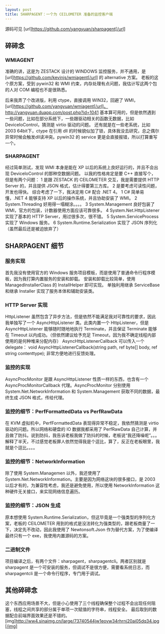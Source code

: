 ```yaml
---
layout: post
title: SHARPAGENT：一个为 CEILOMETER 准备的监控客户端
---
```


源码可见 [url]https://github.com/yangyuan/sharpagent[/url]

碎碎念
----
### WMIAGENT
准确的讲，这是为 ZESTACK 设计的 WINDOWS 监控服务，并不通用，是 [url]https://github.com/kevinjs/wmiagent[/url] 的 alternative 方案。
老板的这个原方案，受到 pywin32 和 WMI 约束，内存处理有点问题，我估计写这两个包的人对 COM 编程也不是很熟悉。

后来我弄了个改进版，利用 ctype，直接调用 WIN32，回避了 WMI，[url]https://github.com/yangyuan/wmiagent[/url]。
http://yangyuan.duapp.com/post.php?id=1041
基本算可用的，但是依然遇到一些问题，比如在部分系统下，一些跟驱动相关的函数无数据，比如 DeviceIoControl，猜测是 virtio 驱动的问题。
还有就是在一些老系统，比如 2003 64bit下，ctype 在引用 dll 的时候貌似加了锁，具体我没去研究，总之偶尔异常时候会触发dll读冲突。pywin32 的 service 更是会直接报错，所以打算重写一个。

### SHARPAGENT
经过简单测试，发现 WMI 本身是能在 XP 以后的系统上良好运行的，并且不会出现 DeviceIoControl 的那种空数据问题。
以我的性格肯定是要 C++ 直接写个，但是有两个问题：
1 是跟 ZESTACK 的 CEILOMETER 交互，我是需要提供 HTTP Server 的，并且提供 JSON 格式，估计得要第三方库。
2 是要考虑可读性问题，开发也得快。
综合考虑了一下，我决定用 C# 配合 .NET 4。
1 C# 简单易懂，.NET 4 能够支持 XP 以后的操作系统，并且协助安装了 WMI。
2 System.Threading 好用得一塌糊涂。。。。
3 System.Management 良好包装了 WMI，官方的包装，计数器使用方面应该可靠很多。
4 System.Net.HttpListener 实现了基本的 HTTP Server，用过很多次，很不错。
5 System.ServiceProcess 实现了 Windows 服务。
6 System.Runtime.Serialization 实现了 JSON 序列化 （虽然最后还是被迫放弃了）

SHARPAGENT 细节
----
### 服务实现
首先我没有使用官方的 Windows 服务项目模板，而是使用了普通命令行程序模板，因为我打算内置服务的安装和卸载。
安装和卸载比较简单，使用 ManagedInstallerClass 的 InstallHelper 即可实现。
单独利用继承 ServiceBase 和继承 Installer 实现了服务本体和辅助安装类。

### HTTP Server 实现
HttpListener 虽然包含了异步方法，但是依然不能满足我对可靠性的要求，因此我单独写了一个 AsyncHttpListener 类。此类内置一个 HttpListener，但是 AsyncHttpListener 能够随时随地地执行 Terminate，并且保证 Terminate 能够在 Timeout 以内成功。（但依然建议给予充足 Timeout，因为我不确定线程内部使用的是何种堆来分配内存） 
AsyncHttpListenerCallback 可以传入一个 delegate：
	void AsyncHttpListenerCallback(string path, ref byte[] body, ref string contenttype);
非常方便地进行反馈处理。

### 监控的实现
AsyncProcMonitor 是跟 AsyncHttpListener 性质一样的东西，也含有一个 AsyncProcMonitorCallback 代理。AsyncProcMonitor 分别使用 System.Net.NetworkInformation 和 System.Management 获取不同的数据，最终生成 JSON 格式，传给代理。

### 监控的细节：PerfFormattedData vs PerfRawData
在 KVM 虚拟机中，PerfFormattedData 表现得异常不稳定，我依然猜测是 virtio 驱动的问题。所以网络和硬盘的 IO 数据我都采用了 PerfRawData 自己计算，并且做了防抖。说到防抖，我告诉老板我做了防抖的时候，老板说“我还降噪呢”。。。解释了半天，不过感觉老板罪人依然觉得我是个逗比，算了，反正在老板眼里，我就是个逗比。。。。

### 监控的细节：NetworkInformation
除了使用 System.Managemen 以外，我还使用了 System.Net.NetworkInformation。主要是因为网络这块的很多接口，是 2003 以后才有的，为兼容性考虑，我还是避免使用，所以使用 NetworkInformation 这种硬件无关接口，来实现网络信息遍历。

### 监控的细节：JSON 生成
原本想使用 System.Runtime.Serialization，但这毕竟是一个强类型的序列化方案，老板的 CEILOMETER 用到的格式是没法转化为强类型的，跟老板商量了一下，决定先不改动，因此我使用了 Newtonsoft.Json 作为替代方案，为了使编译最终只有一个 exe，我使用内置源码的方案。

### 二进制文件
项目编译之后，有两个文件：sharpagent，sharpagentcli。两者区别就是 sharpagent 是一个可安装的服务，但调试不是很方便，需要看系统日志，而 sharpagentcli 是一个命令行程序，专门用于调试。

其他碎碎念
----
这个东西应用场景不大，但是小心使用了三个线程确保整个过程不会出现任何阻塞，线程之间共享的部分属于单项一次赋值的字符串，线程安全。
最后取到的数据配合前端界面效果还是不错的。
[img]http://ww4.sinaimg.cn/large/73740544jw1eovw34rhrnj20ai05dq34.jpg[/img]


